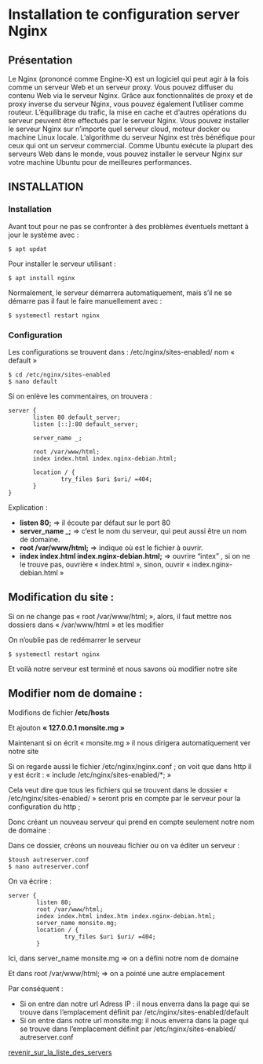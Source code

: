 # Installation te configuration server Nginx
## Présentation
Le Nginx (prononcé comme Engine-X) est un logiciel qui peut agir à la fois comme un serveur Web et un serveur proxy. Vous pouvez diffuser du contenu Web via le serveur Nginx. Grâce aux fonctionnalités de proxy et de proxy inverse du serveur Nginx, vous pouvez également l’utiliser comme routeur. L’équilibrage du trafic, la mise en cache et d’autres opérations du serveur peuvent être effectués par le serveur Nginx. Vous pouvez installer le serveur Nginx sur n’importe quel serveur cloud, moteur docker ou machine Linux locale. L’algorithme du serveur Nginx est très bénéfique pour ceux qui ont un serveur commercial. Comme Ubuntu exécute la plupart des serveurs Web dans le monde, vous pouvez installer le serveur Nginx sur votre machine Ubuntu pour de meilleures performances.

## INSTALLATION
### Installation
Avant tout pour ne pas se confronter à des problèmes éventuels mettant à jour le système avec :
```
$ apt updat
```
Pour installer le serveur utilisant :
```
$ apt install nginx
```
Normalement, le serveur démarrera automatiquement, mais s’il ne se démarre pas il faut le faire manuellement avec :
```
$ systemectl restart nginx
```

### Configuration
Les configurations se trouvent dans : /etc/nginx/sites-enabled/ nom « default »
```
$ cd /etc/nginx/sites-enabled
$ nano default
```

Si on enlève les commentaires, on trouvera : 

```
server {
       listen 80 default_server;
       listen [::]:80 default_server;

       server_name _;

       root /var/www/html;
       index index.html index.nginx-debian.html;

       location / {
               try_files $uri $uri/ =404;
       }
}
```

Explication :

* **listen 80;** => il écoute par défaut sur le port 80    
* **server_name _;** => c’est le nom du serveur, qui peut aussi être un nom de domaine.     
* **root /var/www/html;** => indique où est le fichier à ouvrir.    
* **index index.html index.nginx-debian.html;** => ouvrire “intex” , si on ne le trouve pas, ouvrière « index.html », sinon, ouvrir « index.nginx-debian.html »     

## Modification du site :
Si on ne change pas « root /var/www/html; », alors, il faut mettre nos dossiers dans « /var/www/html » et les modifier      

On n’oublie pas de redémarrer le serveur      

```
$ systemectl restart nginx 
```
Et voilà notre serveur est terminé et nous savons où modifier notre site

## Modifier nom de domaine :
Modifions de fichier **/etc/hosts**     

Et ajouton **« 127.0.0.1       monsite.mg »**       

Maintenant si on écrit « monsite.mg » il nous dirigera automatiquement ver notre site        

Si on regarde aussi le fichier /etc/nginx/nginx.conf ; on voit que dans http il y est écrit : « include /etc/nginx/sites-enabled/*; »       

Cela veut dire que tous les fichiers qui se trouvent dans le dossier « /etc/nginx/sites-enabled/ » seront pris en compte par le serveur pour la configuration du http ;             

Donc créant un nouveau serveur qui prend en compte seulement notre nom de domaine :               

Dans ce dossier, créons un nouveau fichier ou on va éditer un serveur :             

```
$toush autreserver.conf
$ nano autreserver.conf
```
On va écrire :
```
server {
        listen 80;
        root /var/www/html;
        index index.html index.htm index.nginx-debian.html;
        server_name monsite.mg;
        location / {
                try_files $uri $uri/ =404;
        }
```

Ici, dans server_name monsite.mg => on a défini notre nom de domaine                   

Et dans root /var/www/html; => on a pointé une autre emplacement               

Par conséquent :              

* Si on entre dan notre url Adress IP : il nous enverra dans la page qui se trouve dans l’emplacement définit par /etc/nginx/sites-enabled/default                          
* Si on entre dans notre url monsite.mg: il nous enverra dans la page qui se trouve dans l’emplacement définit par /etc/nginx/sites-enabled/ autreserver.conf                   





[revenir_sur_la_liste_des_servers](https://github.com/heiherilala/servers)